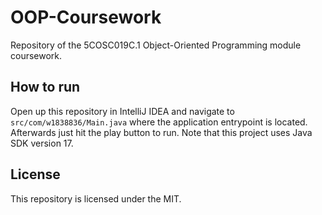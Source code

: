 # OOP-Coursework
Repository of the 5COSC019C.1 Object-Oriented Programming module coursework.

## How to run 
Open up this repository in IntelliJ IDEA and navigate to `src/com/w1838836/Main.java` where the application entrypoint is
located. Afterwards just hit the play button to run. Note that this project uses Java SDK version 17.

## License
This repository is licensed under the MIT.